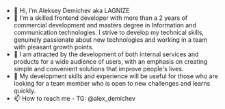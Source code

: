 - 👋 Hi, I’m Aleksey Demichev aka LAGNIZE
- 👀 I'm a skilled frontend developer with more than a 2 years of commercial development and masters degree in Information and communication technologies. I strive to develop my technical skills, genuinely passionate about new technologies and working in a team with pleasant growth points.
- 💞️ I am attracted by the development of both internal services and products for a wide audience of users, with an emphasis on creating simple and convenient solutions that improve people's lives. 
- 🌱 My development skills and experience will be useful for those who are looking for a team member who is open to new challenges and learns quickly.
- 📫 How to reach me - TG: @alex_demichev

<!---
LAGNIZE/LAGNIZE is a ✨ special ✨ repository because its `README.md` (this file) appears on your GitHub profile.
You can click the Preview link to take a look at your changes.
--->
